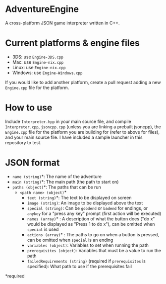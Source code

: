 # AdventureEngine
A cross-platform JSON game interpreter written in C++.

# Current platforms & engine files
 * 3DS: use `Engine-3DS.cpp`
 * Mac: use `Engine-nix.cpp`
 * Linux: use `Engine-nix.cpp`
 * Windows: use `Engine-Windows.cpp`

If you would like to add another platform, create a pull request adding a new `Engine.cpp` file for the platform.

# How to use
Include `Interpreter.hpp` in your main source file, and compile `Interpreter.cpp`, `jsoncpp.cpp` (unless you are linking a prebuilt jsoncpp), the `Engine.cpp` file for the platform you are building for (refer to above for files), and your main source file. I have included a sample launcher in this repository to test.

# JSON format
* `name (string)`\*: The name of the adventure
* `main (string)`\*: The main path (the path to start on)
* `paths (object)`\*: The paths that can be run
    * `<path name> (object)`\*
      * `text (string)`\*: The text to be displayed on screen
      * `image (string)`: An image to be displayed above the text
      * `special (string)`: Can be `goodend` or `badend` for endings, or `anykey` for a "press any key" prompt (first action will be executed)
      * `names (array)`\* : A description of what the button does ("do x" would be displayed as "Press 1 to do x"), can be omitted when `special` is used
      * `actions (array)`\* : The paths to go on when a button is pressed, can be omitted when `special` is an ending
      * `variables (object)`: Variables to set when running the path
      * `prerequisites (object)`: Variables that must be a value to run the path
      * `failedRequirements (string)` (required if `prerequisites` is specified): What path to use if the prerequisites fail

\*required
